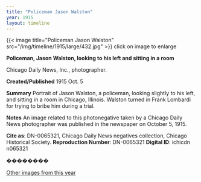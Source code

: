 ```yaml
---
title: "Policeman Jason Walston"
year: 1915
layout: timeline
---
```


{{< image title="Policeman Jason Walston" src="/img/timeline/1915/large/432.jpg" >}}
click on image to enlarge

__**Policeman, Jason Walston, looking to his left and sitting in a room**__

Chicago Daily News, Inc., photographer.

**Created/Published**
1915 Oct. 5

**Summary**
Portrait of Jason Walston, a policeman, looking slightly to his left, and sitting in a room in Chicago, Illinois. Walston turned in Frank Lombardi for trying to bribe him during a trial.

**Notes**
An image related to this photonegative taken by a Chicago Daily News photographer was published in the newspaper on October 5, 1915.

__Cite as__: DN-0065321, Chicago Daily News negatives collection, Chicago Historical Society.
__Reproduction Number__: DN-0065321
__Digital ID__: ichicdn n065321

��������  

[Other images from this year](/historical/timeline/1915)
